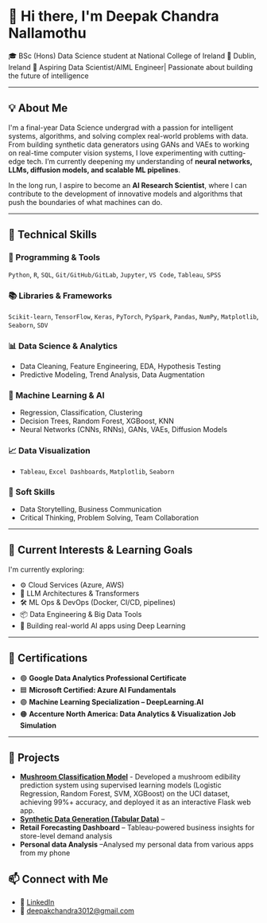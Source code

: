 # 👋 Hi there, I'm Deepak Chandra Nallamothu

🎓 BSc (Hons) Data Science student at National College of Ireland
📍 Dublin, Ireland
🔭 Aspiring Data Scientist/AIML Engineer| Passionate about building the future of intelligence

---

## 💡 About Me

I'm a final-year Data Science undergrad with a passion for intelligent systems, algorithms, and solving complex real-world problems with data. From building synthetic data generators using GANs and VAEs to working on real-time computer vision systems, I love experimenting with cutting-edge tech. I’m currently deepening my understanding of **neural networks, LLMs, diffusion models, and scalable ML pipelines**.

In the long run, I aspire to become an **AI Research Scientist**, where I can contribute to the development of innovative models and algorithms that push the boundaries of what machines can do.

---

## 🧠 Technical Skills

### 🔧 Programming & Tools  
`Python`, `R`, `SQL`, `Git/GitHub/GitLab`, `Jupyter`, `VS Code`, `Tableau`, `SPSS`

### 📚 Libraries & Frameworks  
`Scikit-learn`, `TensorFlow`, `Keras`, `PyTorch`, `PySpark`, `Pandas`, `NumPy`, `Matplotlib`, `Seaborn`, `SDV`

### 📊 Data Science & Analytics  
- Data Cleaning, Feature Engineering, EDA, Hypothesis Testing  
- Predictive Modeling, Trend Analysis, Data Augmentation

### 🤖 Machine Learning & AI  
- Regression, Classification, Clustering  
- Decision Trees, Random Forest, XGBoost, KNN  
- Neural Networks (CNNs, RNNs), GANs, VAEs, Diffusion Models

### 📈 Data Visualization  
- `Tableau`, `Excel Dashboards`, `Matplotlib`, `Seaborn`

### 🌟 Soft Skills  
- Data Storytelling, Business Communication  
- Critical Thinking, Problem Solving, Team Collaboration

---

## 🧪 Current Interests & Learning Goals

I'm currently exploring:
- ⚙️ Cloud Services (Azure, AWS)  
- 🧩 LLM Architectures & Transformers  
- 🛠️ ML Ops & DevOps (Docker, CI/CD, pipelines)  
- 📦 Data Engineering & Big Data Tools  
- 🧬 Building real-world AI apps using Deep Learning

---

## 📜 Certifications

- 🟢 **Google Data Analytics Professional Certificate**  
- 🟦 **Microsoft Certified: Azure AI Fundamentals**  
- 🟣 **Machine Learning Specialization – DeepLearning.AI**  
- 🟠 **Accenture North America: Data Analytics & Visualization Job Simulation**

---

## 🚀 Projects

- **[Mushroom Classification Model](https://github.com/deepakchandra30/Mushroom_Classification)** - Developed a mushroom edibility prediction system using supervised learning models (Logistic Regression, Random Forest, SVM, XGBoost) on the UCI dataset, achieving 99%+ accuracy, and deployed it as an interactive Flask web app.
- **[Synthetic Data Generation (Tabular Data)](https://github.com/deepakchandra30/Synthetic_Data-Tabular_Data)** –  
- **Retail Forecasting Dashboard** – Tableau-powered business insights for store-level demand analysis  
- **Personal data Analysis** –Analysed my personal data from various apps from my phone


## 📫 Connect with Me

- 🔗 [LinkedIn](https://www.linkedin.com/in/deepakchandraa/)
- 📧 deepakchandra3012@gmail.com
